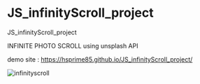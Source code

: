 # JS_infinityScroll_project
JS_infinityScroll_project

INFINITE PHOTO SCROLL using unsplash API

demo site : https://hsprime85.github.io/JS_infinityScroll_project/ 

![infinityscroll](https://user-images.githubusercontent.com/67762188/102960067-ff5c7f80-4495-11eb-820d-69482e180ade.gif)
